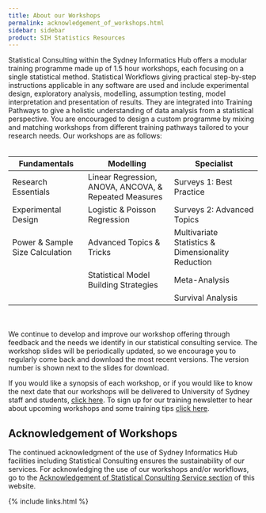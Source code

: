 ```yaml
---
title: About our Workshops
permalink: acknowledgement_of_workshops.html
sidebar: sidebar
product: SIH Statistics Resources
---
```


Statistical Consulting within the Sydney Informatics Hub offers a modular training programme made up of 1.5 hour workshops, each focusing on a single statistical method. Statistical Workflows giving practical step-by-step instructions applicable in any software are used and include experimental design, exploratory analysis, modelling, assumption testing, model interpretation and presentation of results. They are integrated into Training Pathways to give a holistic understanding of data analysis from a statistical perspective. You are encouraged to design a custom programme by mixing and matching workshops from different training pathways tailored to your research needs. Our workshops are as follows:
<br> </br>

| Fundamentals  | Modelling | Specialist |
| ------------- | ------------- | ------------ |
| Research Essentials  | Linear Regression, ANOVA, ANCOVA, & Repeated Measures​  | Surveys 1: Best Practice​ |
| Experimental Design  | Logistic & Poisson Regression  | Surveys 2: Advanced Topics |
| Power & Sample Size Calculation  | Advanced Topics & Tricks  | Multivariate Statistics & Dimensionality Reduction |
|   |  Statistical Model Building Strategies | Meta-Analysis​ |
|   |   | Survival Analysis |

<br> </br>
We continue to develop and improve our workshop offering through feedback and the needs we identify in our statistical consulting service. The workshop slides will be periodically updated, so we encourage you to regularly come back and download the most recent versions. The version number is shown next to the slides for download.

If you would like a synopsis of each workshop, or if you would like to know the next date that our workshops will be delivered to University of Sydney staff and students, [click here](https://www.sydney.edu.au/research/facilities/sydney-informatics-hub/workshops-and-training.html). To sign up for our training newsletter to hear about upcoming workshops and some training tips [click here](https://signup.e2ma.net/signup/1945889/1928048/).

## Acknowledgement of Workshops

The continued acknowledgment of the use of Sydney Informatics Hub facilities including Statistical Consulting ensures the sustainability of our services. For  acknowledging the use of our workshops and/or workflows, go to the [Acknowledgement of Statistical Consulting Service section](acknowledgements) of this website.


{% include links.html %}
